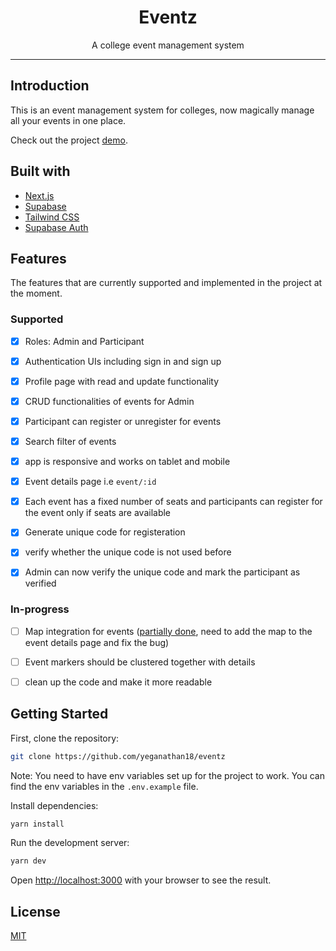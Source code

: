 <div align="center">

<h1 align="center"><b>Eventz</b></h1>
<p align="center">
  A college event management system
  </p>
</div>

---

## Introduction

This is an event management system for colleges, now magically manage all your events in one place.

Check out the project [demo](https://drive.google.com/drive/folders/11A8xXl6z22Q8nHaOSsushtc03nerV15X?usp=share_link).

## Built with 

- [Next.js](https://nextjs.org/)
- [Supabase](https://supabase.io/)
- [Tailwind CSS](https://tailwindcss.com/)
- [Supabase Auth](https://supabase.io/)

## Features

The features that are currently supported and implemented in the project at the moment.

### Supported

- [x] Roles: Admin and Participant
- [x] Authentication UIs including sign in and sign up
- [x] Profile page with read and update functionality
- [x] CRUD functionalities of events for Admin
- [x] Participant can register or unregister for events
- [x] Search filter of events
- [x] app is responsive and works on tablet and mobile
- [x] Event details page i.e `event/:id`
- [x] Each event has a fixed number of seats and participants can register for the event only if seats are available
- [x] Generate unique code for registeration
- [x] verify whether the unique code is not used before
- [x] Admin can now verify the unique code and mark the participant as verified


### In-progress

- [ ] Map integration for events ([partially done](./components/Map.tsx), need to add the map to the event details page and fix the bug)
- [ ] Event markers should be clustered together with details
- [ ] clean up the code and make it more readable


## Getting Started

First, clone the repository:

```bash
git clone https://github.com/yeganathan18/eventz
```

Note: You need to have env variables set up for the project to work. You can find the env variables in the `.env.example` file.

Install dependencies:

```bash
yarn install
```

Run the development server:
```bash
yarn dev
```

Open [http://localhost:3000](http://localhost:3000) with your browser to see the result.


## License

[MIT](./LICENSE)